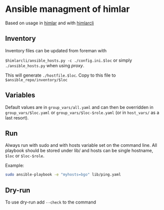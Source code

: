 # Ansible managment of himlar

Based on usage in [himlar](https://github.com/norcams/himlar) and with
[himlarcli](https://github.com/norcams/himlarcli)

## Inventory

Inventory files can be updated from foreman with 

`$himlarcli/ansible_hosts.py -c ./config.ini.$loc` or simply `./ansible_hosts.py` when using _proxy_.

This will generate `./hostfile.$loc`. Copy to this file to
`$ansible_repo/inventory/$loc`

## Variables
Default values are in `group_vars/all.yaml` and can then be overridden in
`group_vars/$loc.yaml` or `group_vars/$loc-$role.yaml` (or in `host_vars/`
as a last resort).

## Run
Always run with sudo and with hosts variable set on the command line.
All playbook should be stored under lib/ and hosts can be single hostname,
`$loc` or `$loc-$role`. 

Example:
```bash
sudo ansible-playbook -e "myhosts=bgo" lib/ping.yaml
```
## Dry-run

To use dry-run add `--check` to the command
